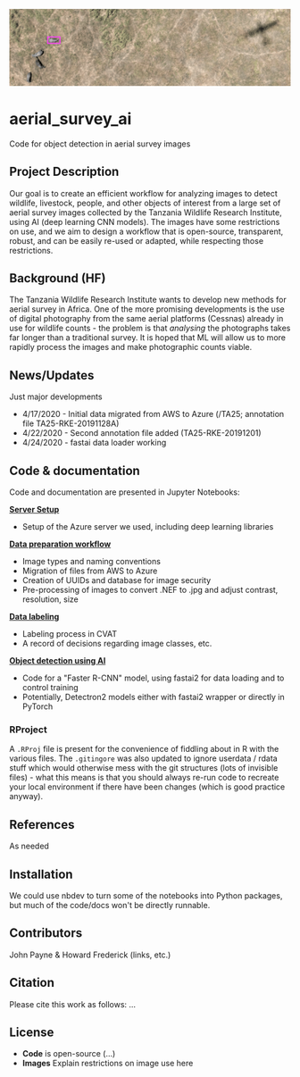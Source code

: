 ![Elephant herd and aircraft shadow](_media/banner1.png)

# aerial_survey_ai
Code for object detection in aerial survey images

## Project Description
Our goal is to create an efficient workflow for analyzing images to detect wildlife, livestock, people, and other objects of interest from a large set of aerial survey images collected by the Tanzania Wildlife Research Institute, using AI (deep learning CNN models).  The images have some restrictions on use, and we aim to design a workflow that is open-source, transparent, robust, and can be easily re-used or adapted, while respecting those restrictions.

## Background (HF)
The Tanzania Wildlife Research Institute wants to develop new methods for aerial survey in Africa. One of the more promising developments is the use of digital photography from the same aerial platforms (Cessnas) already in use for wildlife counts - the problem is that _analysing_ the photographs takes far longer than a traditional survey. It is hoped that ML will allow us to more rapidly process the images and make photographic counts viable.

## News/Updates
Just major developments
* 4/17/2020 - Initial data migrated from AWS to Azure (/TA25; annotation file TA25-RKE-20191128A)
* 4/22/2020 - Second annotation file added (TA25-RKE-20191201)
* 4/24/2020 - fastai data loader working

## Code & documentation
Code and documentation are presented in Jupyter Notebooks:

**[Server Setup](https://github.com/jcpayne/aerial_survey_ai/blob/master/server_setup.ipynb)**
- Setup of the Azure server we used, including deep learning libraries

**[Data preparation workflow](https://github.com/jcpayne/aerial_survey_ai/blob/master/data_preparation_workflow.ipynb)**
- Image types and naming conventions
- Migration of files from AWS to Azure
- Creation of UUIDs and database for image security
- Pre-processing of images to convert .NEF to .jpg and adjust contrast, resolution, size

**[Data labeling](https://github.com/jcpayne/aerial_survey_ai/blob/master/data_labeling.ipynb)**
- Labeling process in CVAT 
- A record of decisions regarding image classes, etc.

**[Object detection using AI](https://github.com/jcpayne/aerial_survey_ai/blob/master/tanzania.ipynb)**
- Code for a "Faster R-CNN" model, using fastai2 for data loading and to control training
- Potentially, Detectron2 models either with fastai2 wrapper or directly in PyTorch

### RProject

A `.RProj` file is present for the convenience of fiddling about in R with the various files. The `.gitingore` was also updated to ignore userdata / rdata stuff which would otherwise mess with the git structures (lots of invisible files) - what this means is that you should always re-run code to recreate your local environment if there have been changes (which is good practice anyway).

## References
As needed

## Installation
We could use nbdev to turn some of the notebooks into Python packages, but much of the code/docs won't be directly runnable.

## Contributors
John Payne & Howard Frederick (links, etc.)

## Citation
Please cite this work as follows:
...

## License
- **Code** is open-source (...)
- **Images**  Explain restrictions on image use here
